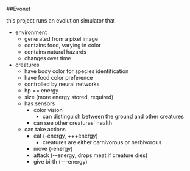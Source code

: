 ##Evonet

this project runs an evolution simulator that
- environment
  - generated from a pixel image
  - contains food, varying in color
  - contains natural hazards
  - changes over time
- creatures
  - have body color for species identification
  - have food color preference
  - controlled by neural networks
  - hp == energy
  - size (more energy stored, required)
  - has sensors
    - color vision
      - can distinguish between the ground and other creatures
    - can see other creatures' health
  - can take actions
    - eat (-energy, +++energy)
      - creatures are either carnivorous or herbivorous
    - move (-energy)
    - attack (--energy, drops meat if creature dies)
    - give birth (---energy)
  

